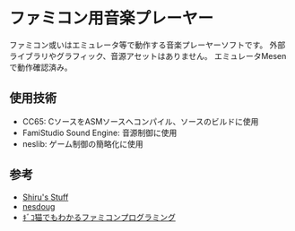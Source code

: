 # ファミコン用音楽プレーヤー
ファミコン或いはエミュレータ等で動作する音楽プレーヤーソフトです。
外部ライブラリやグラフィック、音源アセットはありません。
エミュレータMesenで動作確認済み。

## 使用技術
- CC65: CソースをASMソースへコンパイル、ソースのビルドに使用
- FamiStudio Sound Engine: 音源制御に使用
- neslib: ゲーム制御の簡略化に使用

## 参考
- [Shiru's Stuff](https://shiru.untergrund.net/)
- [nesdoug](https://nesdoug.com/)
- [ｷﾞｺ猫でもわかるファミコンプログラミング](http://gikofami.fc2web.com/)
